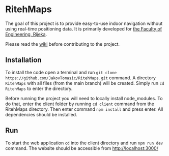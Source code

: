 # RitehMaps

The goal of this project is to provide easy-to-use indoor navigation without using real-time positioning data. It is primarily developed for [the Faculty of Engineering, Rijeka](http://www.riteh.uniri.hr/).

Please read the [wiki](https://github.com/JakovTomasic/RitehMaps/wiki) before contributing to the project.

## Installation

To install the code open a terminal and run `git clone https://github.com/JakovTomasic/RitehMaps.git` command. A directory `RitehMaps` with all files (from the main branch) will be created. Simply run `cd RitehMaps` to enter the directory.

Before running the project you will need to locally install node_modules. To do that, enter the client folder by running `cd client` command from the RitehMaps directory. Then enter command `npm install` and press enter. All dependencies should be installed.

## Run

To start the web application `cd` into the client directory and run `npm run dev` command. The website should be accessible from [http://localhost:3000/](http://localhost:3000/)
